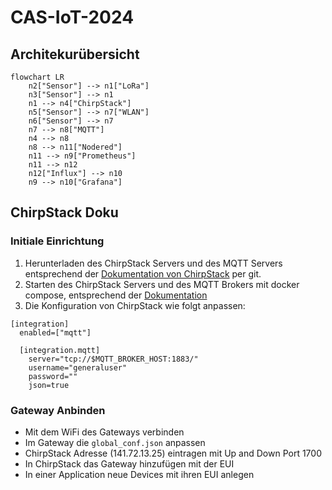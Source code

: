# CAS-IoT-2024

## Architekurübersicht
```mermaid 
flowchart LR
    n2["Sensor"] --> n1["LoRa"]
    n3["Sensor"] --> n1
    n1 --> n4["ChirpStack"]
    n5["Sensor"] --> n7["WLAN"]
    n6["Sensor"] --> n7
    n7 --> n8["MQTT"]
    n4 --> n8
    n8 --> n11["Nodered"]
    n11 --> n9["Prometheus"]
    n11 --> n12
    n12["Influx"] --> n10
    n9 --> n10["Grafana"]
```

## ChirpStack Doku

### Initiale Einrichtung
1. Herunterladen des ChirpStack Servers und des MQTT Servers entsprechend der [Dokumentation von ChirpStack](https://www.chirpstack.io/docs/getting-started/docker.html) per git.
2. Starten des ChirpStack Servers und des MQTT Brokers mit docker compose, entsprechend der [Dokumentation](https://github.com/chirpstack/chirpstack-docker)
3. Die Konfiguration von ChirpStack wie folgt anpassen:
```
[integration]
  enabled=["mqtt"]

  [integration.mqtt]
    server="tcp://$MQTT_BROKER_HOST:1883/"
    username="generaluser"
    password=""
    json=true
```

### Gateway Anbinden 
* Mit dem WiFi des Gateways verbinden 
* Im Gateway die `global_conf.json` anpassen 
* ChirpStack Adresse (141.72.13.25) eintragen mit Up and Down Port 1700 
* In ChirpStack das Gateway hinzufügen mit der EUI
* In einer Application neue Devices mit ihren EUI anlegen 
